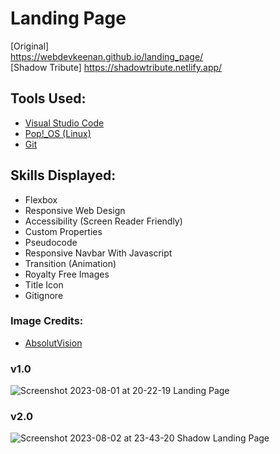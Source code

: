 # Landing Page

[Original] <br>
https://webdevkeenan.github.io/landing_page/<br>
[Shadow Tribute] <bn>
https://shadowtribute.netlify.app/

## Tools Used:
+ [Visual Studio Code](https://code.visualstudio.com/)
+ [Pop!_OS (Linux)](https://pop.system76.com/)
+ [Git](https://git-scm.com/)

## Skills Displayed: 

+ Flexbox
+ Responsive Web Design
+ Accessibility (Screen Reader Friendly)
+ Custom Properties
+ Pseudocode 
+ Responsive Navbar With Javascript
+ Transition (Animation)
+ Royalty Free Images
+ Title Icon
+ Gitignore


### Image Credits: 

<!-- + [Ian Schneider](https://unsplash.com/photos/TamMbr4okv4?utm_source=unsplash&utm_medium=referral&utm_content=creditShareLink) <br> -->
+ [AbsolutVision](https://unsplash.com/photos/82TpEld0_e4)

### v1.0
![Screenshot 2023-08-01 at 20-22-19 Landing Page](https://github.com/webdevkeenan/landing_page/assets/42125735/e51a7801-d852-45e9-bc4f-1999fc90ab90)
### v2.0

![Screenshot 2023-08-02 at 23-43-20 Shadow Landing Page](https://github.com/webdevkeenan/landing_page/assets/42125735/51073e8d-3709-418a-9d09-00812f7f5cd5)


